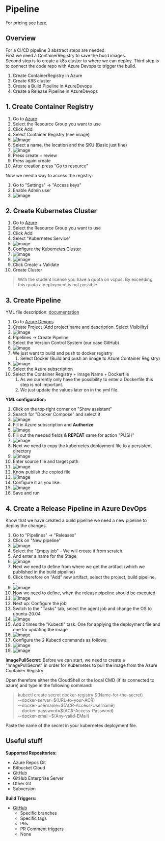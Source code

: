 # Pipeline

For pricing see [here](https://azure.microsoft.com/en-us/pricing/details/devops/azure-devops-services/).

## Overview

For a CI/CD pipeline 3 abstract steps are needed.  
First we need a ContainerRegistry to save the build images.  
Second step is to create a k8s cluster to where we can deploy.
Third step is to connect the code repo with Azure Devops to trigger the build.  

1. Create ContainerRegistry in Azure
2. Create K8S cluster
3. Create a Build Pipeline in AzureDevops
4. Create a Release Pipeline in AzureDevops

## 1. Create Container Registry

1. Go to [Azure](https://portal.azure.com)
2. Select the Resource Group you want to use
3. Click Add
4. Select Container Registry (see image)
5. ![Image](img/azure/1_1_Select-Registry.png)
6. Select a name, the location and the SKU (Basic just fine)
7. ![image](img/azure/1_2_Create-Registry.png)
8. Press create + review
9. Press again create
10. After creation press "Go to resource"

Now we need a way to access the registry:

1. Go to "Settings" -> "Access keys"
2. Enable Admin user
3. ![image](img/azure/1_3_Allow-Access.png)

## 2. Create Kubernetes Cluster

1. Go to [Azure](https://portal.azure.com)
2. Select the Resource Group you want to use
3. Click Add
4. Select "Kubernetes Service"
5. ![image](img/azure/2_1_Kubernets-Service.png)
6. Configure the Kubernetes Cluster
7. ![image](img/azure/2_2_Kubernetes-Basic-Config.png)
8. ![image](img/azure/2_3_Kubernetes-Networking-Config.png)
9. Click Create + Validate
10. Create Cluster

> With the student license you have a quota on vcpus. By exceeding this quota a deployment is not possible.

## 3. Create Pipeline

YML file description: [documentation](https://docs.microsoft.com/en-us/azure/devops/pipelines/yaml-schema?view=azure-devops&tabs=example%2Cparameter-schema)

1. Go to [Azure Devops](https://dev.azure.com/)
2. Create Project (Add project name and description. Select Visibility)
3. ![image](img/azure/3_1_Create-Pipeline-Project.png)
4. Pipelines -> Create Pipeline
5. Select the Version Control System (our case GitHub)
6. ![image](img/azure/3_2_Pipeline_CodeSource.png)
7. We just want to build and push to docker registry 
   1. Select Docker (Build and push an image to Azure Container Registry)
8. ![image](img/azure/3_3_Pipeline_Configure.png)
9. Select the Azure subscription
10. Select the Container Registry + Image Name + Dockerfile
    1. As we currently only have the possibility to enter a Dockerfile this step is not important.
    2. We just update the values later on in the yml file.


**YML configuration:**

1. Click on the top right corner on "Show assistant"
2. Search for "Docker Compose" and select it
3. ![image](img/azure/3_4_Pipeline_YML_Configure.png)
4. Fill in Azure subscription and **Authorize**
5. ![image](img/azure/3_5_Pipeline_Authorize_Subscription.png)
6. Fill out the needed fields & **REPEAT** same for action "PUSH"
7. ![image](img/azure/3_6_Pipeline_Compose_Build.png)
8. Next we need to copy the kubernetes deployment file to a persistent directory
9. ![image](img/azure/3_7_Pipeline_CopyYAML.png)
10. Enter source file and target path:
11. ![image](img/azure/3_8_Pipeline_Copy-Config.png)
12. Know publish the copied file
13. ![image](img/azure/3_9_Pipeline_Publish-Artifacts.png)
14. Configure it as you like:
15. ![image](img/azure/3_10_Pipeline_Publish-Config.png)
16. Save and run

## 4. Create a Release Pipeline in Azure DevOps

Know that we have created a build pipeline we need a new pipeline to deploy the changes.

1. Go to "Pipelines" -> "Releases"
2. Click on "New pipeline"
3. ![image](img/azure/4_1_Release-Create.png)
4. Select the "Empty job" - We will create it from scratch.
5. And enter a name for the Stage.
6. ![image](img/azure/4_2_Release-template.png)
7. Next we need to define from where we get the artifact (which we published in the build pipeline)
8. Click therefore on "Add" new artifact, select the project, build pipeline, ...
9. ![image](img/azure/4_3_Release-Artifacts.png)
10. Now we need to define, when the release pipeline should be executed
11. ![image](img/azure/4_4_Release-trigger.png)
12. Next up: Configure the job
13. Switch to the "Tasks" tab, select the agent job and change the OS to ubuntu-20.04
14. ![image](img/azure/4_5_Release-job.png)
15. Add 2 times the "Kubectl" task. One for applying the deployment file and one for updating the image
16. ![image](img/azure/4_6_Release-kubectl-add.png)
17. Configure the 2 Kubectl commands as follows:
18. ![image](img/azure/4_7_Release-kubectl-apply.png)
18. ![image](img/azure/4_8_Release-kubectl-set.png)

**ImagePullSecret:**
Before we can start, we need to create a "ImagePullSecret" in order for Kubernetes to pull
the image from the Azure Container Registry:

Open therefore either the CloudShell or the local CMD (if its connected to azure) and type in 
the following command:

> kubectl create secret docker-registry \$(Name-for-the-secret)  
>   --docker-server=\$(URL-to-your-ACR)  
>   --docker-username=\$(ACR-Access-Username)  
>   --docker-password=\$(ACR-Access-Password)  
>   --docker-email=\$(Any-valid-EMail)

Paste the name of the secret in your kubernetes deployment file.

## Useful stuff

**Supported Repositories:**
- Azure Repos Git
- Bitbucket Cloud
- GitHub
- GitHub Enterprise Server
- Other Git
- Subversion

**Build Triggers:**
- [GitHub](https://docs.microsoft.com/en-us/azure/devops/pipelines/repos/github?view=azure-devops&tabs=yaml#ci-triggers)
  - Specific branches
  - Specific tags
  - PRs
  - PR Comment triggers
  - None
